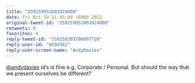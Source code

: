 ```yaml
---
title: "259259052801024000"
date: Fri Oct 19 11:45:49 +0000 2012
original-tweet-id: "259259052801024000"
retweets: 0
favorites: 0
reply-tweet-id: "259258303706697728"
reply-user-id: "9594362"
reply-user-screen-name: "AndyDavies"
---
```

<a href="https://twitter.com/andydavies">@andydavies</a> id’s is fine e.g. Corporate / Personal. But should the way that we present ourselves be different?

